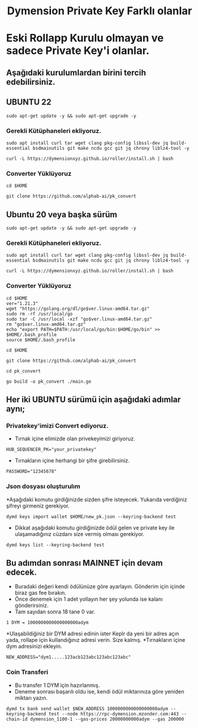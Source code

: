 <h1 align="center"> Dymension Private Key Farklı olanlar
  


# Eski Rollapp Kurulu olmayan ve sadece Private Key'i olanlar.

## Aşağıdaki kurulumlardan birini tercih edebilirsiniz.

## UBUNTU 22
```
sudo apt-get update -y && sudo apt-get upgrade -y
```
### Gerekli Kütüphaneleri ekliyoruz.

```
sudo apt install curl tar wget clang pkg-config libssl-dev jq build-essential bsdmainutils git make ncdu gcc git jq chrony liblz4-tool -y
```

```
curl -L https://dymensionxyz.github.io/roller/install.sh | bash
```
### Converter Yüklüyoruz

```
cd $HOME
```
```
git clone https://github.com/alphab-ai/pk_convert
```

## Ubuntu 20 veya başka sürüm

```
sudo apt-get update -y && sudo apt-get upgrade -y
```
### Gerekli Kütüphaneleri ekliyoruz.

```
sudo apt install curl tar wget clang pkg-config libssl-dev jq build-essential bsdmainutils git make ncdu gcc git jq chrony liblz4-tool -y
```

```
curl -L https://dymensionxyz.github.io/roller/install.sh | bash
```
### Converter Yüklüyoruz

```
cd $HOME
ver="1.21.3"
wget "https://golang.org/dl/go$ver.linux-amd64.tar.gz"
sudo rm -rf /usr/local/go
sudo tar -C /usr/local -xzf "go$ver.linux-amd64.tar.gz"
rm "go$ver.linux-amd64.tar.gz"
echo "export PATH=$PATH:/usr/local/go/bin:$HOME/go/bin" >> $HOME/.bash_profile
source $HOME/.bash_profile
```
```
cd $HOME
```
```
git clone https://github.com/alphab-ai/pk_convert
```
```
cd pk_convert
```
```
go build -o pk_convert ./main.go
```
## Her iki UBUNTU sürümü için aşağıdaki adımlar aynı;

### Privatekey'imizi Convert ediyoruz.
* Tırnak içine elimizde olan privekeyimizi giriyoruz.

```
HUB_SEQUENCER_PK="your_privatekey"
```

* Tırnakların içine herhangi bir şifre girebilirsiniz.
```
PASSWORD="12345678" 
```
### Json dosyası oluşturulım

*Aşağıdaki komutu girdiğinizde sizden şifre isteyecek. Yukarıda verdiğiniz şifreyi girmeniz gerekiyor.

```
dymd keys import wallet $HOME/new_pk.json --keyring-backend test
```
* Dikkat aşağıdaki komutu girdiğinizde ödül gelen ve private key ile ulaşamadığınız cüzdanı size vermiş olması gerekiyor.
```
dymd keys list --keyring-backend test
```

## Bu adımdan sonrası MAINNET için devam edecek.

* Buradaki değeri kendi ödülünüze göre ayarlayın. Gönderim için içinde biraz gas fee bırakın.
* Önce denemek için 1 adet yollayın her şey yolunda ise kalanı gönderirsiniz.
* Tam sayıdan sonra 18 tane 0 var.
```
1 DYM = 1000000000000000000adym
```
*Ulaşabildiğiniz bir DYM adresi edinin ister Keplr da yeni bir adres açın yada, rollape için kullandığınız adresi verin. Size kalmış.
*Tırnakların içine dym adresinizi ekleyin.
```
NEW_ADDRESS="dym1.....123acb123abc123abc123abc"
```
### Coin Transferi

* Bu transfer 1 DYM için hazırlanmış.
* Deneme sonrası başarılı oldu ise, kendi ödül miktarınıza göre yeniden miktarı yazın.
```
dymd tx bank send wallet $NEW_ADDRESS 1000000000000000000adym --keyring-backend test --node https://rpc-dymension.mzonder.com:443 --chain-id dymension_1100-1 --gas-prices 20000000000adym --gas 200000
```



